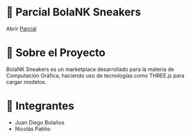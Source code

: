# 👟 Parcial BolaNK Sneakers
Abrir [Parcial][df1]

# 🛒 Sobre el Proyecto
BolaNK Sneakers es un marketplace desarrollado para la materia de Computación
Gráfica, haciendo uso de tecnologías como THREE.js para cargar modelos.

# 👥 Integrantes
- Juan Diego Bolaños
- Nicolás Patiño



[df1]: <https://bolanosp.github.io/BolaNK/>
